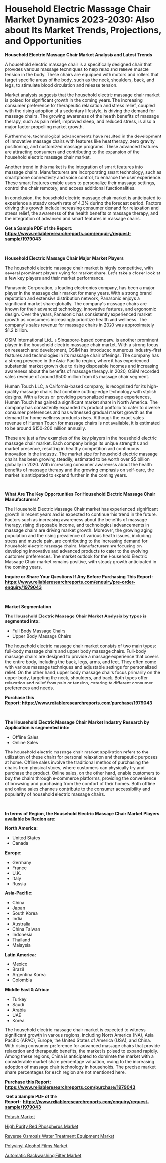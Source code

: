 <p><h1>Household Electric Massage Chair Market Dynamics 2023-2030: Also about Its Market Trends, Projections, and Opportunities</h1></p><p><strong>Household Electric Massage Chair Market Analysis and Latest Trends</strong></p>
<p><p>A household electric massage chair is a specifically designed chair that provides various massage techniques to help relax and relieve muscle tension in the body. These chairs are equipped with motors and rollers that target specific areas of the body, such as the neck, shoulders, back, and legs, to stimulate blood circulation and release tension.</p><p>Market analysis suggests that the household electric massage chair market is poised for significant growth in the coming years. The increasing consumer preference for therapeutic relaxation and stress relief, coupled with the rising adoption of a sedentary lifestyle, is driving the demand for massage chairs. The growing awareness of the health benefits of massage therapy, such as pain relief, improved sleep, and reduced stress, is also a major factor propelling market growth.</p><p>Furthermore, technological advancements have resulted in the development of innovative massage chairs with features like heat therapy, zero gravity positioning, and customized massage programs. These advanced features are attracting consumers and contributing to the expansion of the household electric massage chair market.</p><p>Another trend in this market is the integration of smart features into massage chairs. Manufacturers are incorporating smart technology, such as smartphone connectivity and voice control, to enhance the user experience. These smart features enable users to personalize their massage settings, control the chair remotely, and access additional functionalities.</p><p>In conclusion, the household electric massage chair market is anticipated to experience a steady growth rate of 4.3% during the forecast period. Factors driving this growth include increasing consumer demand for relaxation and stress relief, the awareness of the health benefits of massage therapy, and the integration of advanced and smart features in massage chairs.</p></p>
<p><strong>Get a Sample PDF of the Report:&nbsp; <a href="https://www.reliableresearchreports.com/enquiry/request-sample/1979043">https://www.reliableresearchreports.com/enquiry/request-sample/1979043</a></strong></p>
<p>&nbsp;</p>
<p><strong>Household Electric Massage Chair Major Market Players</strong></p>
<p><p>The household electric massage chair market is highly competitive, with several prominent players vying for market share. Let's take a closer look at a few key players and their market performance.</p><p>Panasonic Corporation, a leading electronics company, has been a major player in the massage chair market for many years. With a strong brand reputation and extensive distribution network, Panasonic enjoys a significant market share globally. The company's massage chairs are known for their advanced technology, innovative features, and ergonomic design. Over the years, Panasonic has consistently experienced market growth as consumers increasingly prioritize health and wellness. The company's sales revenue for massage chairs in 2020 was approximately $1.2 billion.</p><p>OSIM International Ltd., a Singapore-based company, is another prominent player in the household electric massage chair market. With a strong focus on research and development, OSIM has introduced numerous industry-first features and technologies in its massage chair offerings. The company has a strong presence in the Asia-Pacific region, where it has experienced substantial market growth due to rising disposable incomes and increasing awareness about the benefits of massage therapy. In 2020, OSIM recorded sales revenue of around $500 million from its massage chair segment.</p><p>Human Touch LLC, a California-based company, is recognized for its high-quality massage chairs that combine cutting-edge technology with stylish designs. With a focus on providing personalized massage experiences, Human Touch has gained a significant market share in North America. The company has consistently expanded its product portfolio to cater to diverse consumer preferences and has witnessed gradual market growth as the demand for home wellness products rises. Although the exact sales revenue of Human Touch for massage chairs is not available, it is estimated to be around $150-200 million annually.</p><p>These are just a few examples of the key players in the household electric massage chair market. Each company brings its unique strengths and market presence, resulting in healthy competition and continuous innovation in the industry. The market size for household electric massage chairs has been growing steadily, estimated to be worth over $5 billion globally in 2020. With increasing consumer awareness about the health benefits of massage therapy and the growing emphasis on self-care, the market is anticipated to expand further in the coming years.</p></p>
<p>&nbsp;</p>
<p><strong>What Are The Key Opportunities For Household Electric Massage Chair Manufacturers?</strong></p>
<p><p>The Household Electric Massage Chair market has experienced significant growth in recent years and is expected to continue this trend in the future. Factors such as increasing awareness about the benefits of massage therapy, rising disposable income, and technological advancements in massage chairs are driving market growth. Moreover, the growing aging population and the rising prevalence of various health issues, including stress and muscle pain, are contributing to the increasing demand for household electric massage chairs. Manufacturers are focusing on developing innovative and advanced products to cater to the evolving customer preferences. The market outlook for the Household Electric Massage Chair market remains positive, with steady growth anticipated in the coming years.</p></p>
<p><strong>Inquire or Share Your Questions If Any Before Purchasing This Report: <a href="https://www.reliableresearchreports.com/enquiry/pre-order-enquiry/1979043">https://www.reliableresearchreports.com/enquiry/pre-order-enquiry/1979043</a></strong></p>
<p>&nbsp;</p>
<p><strong>Market Segmentation</strong></p>
<p><strong>The Household Electric Massage Chair Market Analysis by types is segmented into:</strong></p>
<p><ul><li>Full Body Massage Chairs</li><li>Upper Body Massage Chairs</li></ul></p>
<p><p>The household electric massage chair market consists of two main types: full-body massage chairs and upper body massage chairs. Full-body massage chairs are designed to provide a massage experience that covers the entire body, including the back, legs, arms, and feet. They often come with various massage techniques and adjustable settings for personalized relief. On the other hand, upper body massage chairs focus primarily on the upper body, targeting the neck, shoulders, and back. Both types offer relaxation and relief from pain or tension, catering to different consumer preferences and needs.</p></p>
<p><strong>Purchase this Report:&nbsp;<a href="https://www.reliableresearchreports.com/purchase/1979043">https://www.reliableresearchreports.com/purchase/1979043</a></strong></p>
<p>&nbsp;</p>
<p><strong>The Household Electric Massage Chair Market Industry Research by Application is segmented into:</strong></p>
<p><ul><li>Offline Sales</li><li>Online Sales</li></ul></p>
<p><p>The household electric massage chair market application refers to the utilization of these chairs for personal relaxation and therapeutic purposes at home. Offline sales involve the traditional method of purchasing the chairs from physical stores, where customers can physically try and purchase the product. Online sales, on the other hand, enable customers to buy the chairs through e-commerce platforms, providing the convenience of browsing and purchasing from the comfort of their homes. Both offline and online sales channels contribute to the consumer accessibility and popularity of household electric massage chairs.</p></p>
<p>&nbsp;</p>
<p><strong>In terms of Region, the Household Electric Massage Chair Market Players available by Region are:</strong></p>
<p>
    <p> <strong> North America: </strong>
        <ul>
            <li>United States</li>
            <li>Canada</li>
        </ul>
        </p> 
    <p> <strong> Europe: </strong>
        <ul>
            <li>Germany</li>
            <li>France</li>
            <li>U.K.</li>
            <li>Italy</li>
            <li>Russia</li>
        </ul>
        </p> 
    <p> <strong> Asia-Pacific: </strong>
        <ul>
            <li>China</li>
            <li>Japan</li>
            <li>South Korea</li>
            <li>India</li>
            <li>Australia</li>
            <li>China Taiwan</li>
            <li>Indonesia</li>
            <li>Thailand</li>
            <li>Malaysia</li>
        </ul>
        </p> 
    <p> <strong> Latin America: </strong>
        <ul>
            <li>Mexico</li>
            <li>Brazil</li>
            <li>Argentina Korea</li>
            <li>Colombia</li>
        </ul>
        </p> 
    <p> <strong> Middle East & Africa: </strong>
        <ul>
            <li>Turkey</li>
            <li>Saudi</li>
            <li>Arabia</li>
            <li>UAE</li>
            <li>Korea</li>
        </ul>
    </p>
    </p>
<p><p>The household electric massage chair market is expected to witness significant growth in various regions, including North America (NA), Asia Pacific (APAC), Europe, the United States of America (USA), and China. With rising consumer preference for advanced massage chairs that provide relaxation and therapeutic benefits, the market is poised to expand rapidly. Among these regions, China is anticipated to dominate the market with a considerable market share percentage valuation, owing to the increasing adoption of massage chair technology in households. The precise market share percentages for each region are not mentioned here.</p></p>
<p><strong>Purchase this Report: <a href="https://www.reliableresearchreports.com/purchase/1979043">https://www.reliableresearchreports.com/purchase/1979043</a></strong></p>
<p>&nbsp;<strong>Get a Sample PDF of the Report:&nbsp;&nbsp;<a href="https://www.reliableresearchreports.com/enquiry/request-sample/1979043">https://www.reliableresearchreports.com/enquiry/request-sample/1979043</a></strong></p>
<p><strong></strong></p>
<p><p><a href="https://medium.com/@adealoshi97/potash-market-research-report-its-history-and-forecast-2023-to-2030-0cfbe0fdb444">Potash Market</a></p><p><a href="https://www.linkedin.com/pulse/high-purity-red-phosphorus-market-share-amp-new-trends-analysis-icl7e/">High Purity Red Phosphorus Market</a></p><p><a href="https://github.com/CliffMedina6/Market-Research-Report-List-1/blob/main/reverse-osmosis-water-treatment-equipment-market.md">Reverse Osmosis Water Treatment Equipment Market</a></p><p><a href="https://medium.com/@kcekkboop72786/polyvinyl-alcohol-films-market-insight-market-trends-growth-forecasted-from-2023-to-2030-d5ad77c8b723">Polyvinyl Alcohol Films Market</a></p><p><a href="https://github.com/PeterParrish5/Market-Research-Report-List-1/blob/main/automatic-backwashing-filter-market.md">Automatic Backwashing Filter Market</a></p></p>